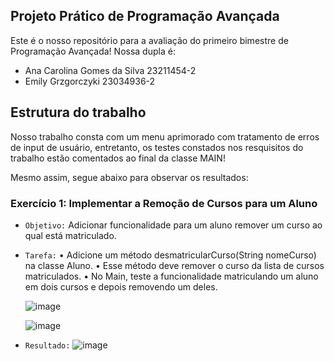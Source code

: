 ## Projeto Prático de Programação Avançada

Este é o nosso repositório para a avaliação do primeiro bimestre de Programação Avançada! Nossa dupla é:
- Ana Carolina Gomes da Silva 23211454-2
- Emily Grzgorczyki 23034936-2

## Estrutura do trabalho

Nosso trabalho consta com um menu aprimorado com tratamento de erros de input de usuário, entretanto, os testes constados nos resquisitos do trabalho estão comentados ao final da classe MAIN!

Mesmo assim, segue abaixo para observar os resultados:

### Exercício 1: Implementar a Remoção de Cursos para um Aluno

- `Objetivo:` Adicionar funcionalidade para um aluno remover um curso ao qual está
    matriculado.
- `Tarefa:`
    • Adicione um método desmatricularCurso(String nomeCurso) na classe Aluno.
    • Esse método deve remover o curso da lista de cursos matriculados.
    • No Main, teste a funcionalidade matriculando um aluno em dois cursos e depois removendo
    um deles.
  
  ![image](https://github.com/user-attachments/assets/77f25e99-7147-47a8-a6ea-1d0d1b1071c6)
  
  ![image](https://github.com/user-attachments/assets/636ad4b3-7c84-40ff-a62d-aa0dc6210b96)

- `Resultado:`
  ![image](https://github.com/user-attachments/assets/5974cf35-8356-471f-80ee-9bf1e098a98a)



  



